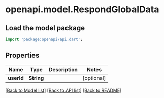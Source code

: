 # openapi.model.RespondGlobalData

## Load the model package
```dart
import 'package:openapi/api.dart';
```

## Properties
Name | Type | Description | Notes
------------ | ------------- | ------------- | -------------
**userId** | **String** |  | [optional] 

[[Back to Model list]](../README.md#documentation-for-models) [[Back to API list]](../README.md#documentation-for-api-endpoints) [[Back to README]](../README.md)


